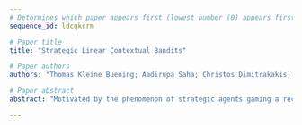 ```yaml
--- 
# Determines which paper appears first (lowest number (0) appears first)
sequence_id: ldcqkcrm

# Paper title 
title: "Strategic Linear Contextual Bandits"

# Paper authors 
authors: "Thomas Kleine Buening; Aadirupa Saha; Christos Dimitrakakis; Haifeng Xu"

# Paper abstract 
abstract: "Motivated by the phenomenon of strategic agents gaming a recommender system to maximize the number of times they are recommended to users, we study a strategic variant of the linear contextual bandit problem, where the arms can strategically  misreport their privately observed contexts to the learner. We treat the algorithm design problem as one of mechanism design under uncertainty and propose the Optimistic Grim Trigger Mechanism that incentivizes the agents (i.e., arms) to report their contexts truthfully while simultaneously minimizing regret. We also show that failing to account for the strategic nature of the agents results in linear regret. However, a trade-off between mechanism design and regret minimization appears to be unavoidable. More broadly, this work aims to provide insight into the intersection of online learning and mechanism design."

--- 
```

